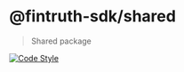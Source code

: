 # @fintruth-sdk/shared

> Shared package

[![Code Style](https://badgen.net/badge/code%20style/prettier/ff69b4)](https://github.com/prettier/prettier)
